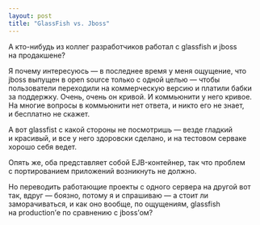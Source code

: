 ```yaml
---
layout: post
title: "GlassFish vs. Jboss"
---
```


А&nbsp;кто-нибудь из&nbsp;коллег разработчиков работал с&nbsp;glassfish и&nbsp;jboss на&nbsp;продакшене?

Я&nbsp;почему интересуюсь&nbsp;&mdash; в&nbsp;последнее время у&nbsp;меня ощущение, что jboss выпущен в&nbsp;open source только с&nbsp;одной целью&nbsp;&mdash; чтобы пользователи переходили на&nbsp;коммерческую версию и&nbsp;платили бабки за&nbsp;поддержку. Очень, очень он&nbsp;кривой. И&nbsp;коммьюнити у&nbsp;него кривое. На&nbsp;многие вопросы в&nbsp;коммьюнити нет ответа, и&nbsp;никто его не&nbsp;знает, и&nbsp;бесплатно не&nbsp;скажет.

А&nbsp;вот glassfist с&nbsp;какой стороны не&nbsp;посмотришь&nbsp;&mdash; везде гладкий и&nbsp;красивый, и&nbsp;все у&nbsp;него здоровски сделано, и&nbsp;на&nbsp;тестовом серваке хорошо себя ведет.

Опять&nbsp;же, оба представляет собой EJB-контейнер, так что проблем с&nbsp;портированием приложений возникнуть не&nbsp;должно.

Но&nbsp;переводить работающие проекты с&nbsp;одного сервера на&nbsp;другой вот так, вдруг&nbsp;&mdash; боязно, потому я&nbsp;и&nbsp;спрашиваю&nbsp;&mdash; а&nbsp;стоит&nbsp;ли заморачиваться, и&nbsp;как оно вообще, по&nbsp;ощущениям, glassfish на&nbsp;production&rsquo;е по&nbsp;сравнению с&nbsp;jboss&rsquo;ом?